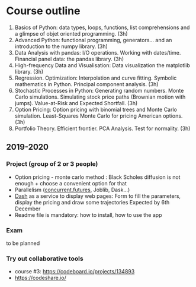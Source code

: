 # Course outline

1. Basics of Python: data types, loops, functions, list comprehensions and a glimpse of objet oriented programming. (3h)
2. Advanced Python: functional programming, generators... and an introduction to the numpy library. (3h)
3. Data Analysis with pandas: I/O operations. Working with dates/time. Financial panel data: the pandas library.  (3h)
4. High-frequency Data and Visualisation: Data visualization the matplotlib library. (3h) 
5. Regression. Optimization: Interpolation and curve fitting. Symbolic mathematics in Python. Principal component analysis. (3h)
6. Stochastic Processes in Python: Generating random numbers. Monte Carlo simulations. Simulating stock price paths (Brownian motion with jumps). Value-at-Risk and Expected Shortfall. (3h)
7. Option Pricing: Option pricing with binomial trees and Monte Carlo simulation. Least-Squares Monte Carlo for pricing American options. (3h)
8. Portfolio Theory. Efficient frontier. PCA Analysis. Test for normality. (3h)



## 2019-2020

### Project (group of 2 or 3 people)
* Option pricing - monte carlo method : Black Scholes diffusion is not enough + choose a convenient option for that
* Parallelism ([concurrent.futures](https://docs.python.org/3/library/concurrent.futures.html), Joblib, Dask...)
* [Dash](https://dash.plot.ly/) as a service to display web pages: Form to fill the parameters, display the pricing and draw some trajectories
Expected by 6th December
* Readme file is mandatory: how to install, how to use the app

### Exam
to be planned

### Try out collaborative tools
* course #3: https://codeboard.io/projects/134893
* https://codeshare.io/
